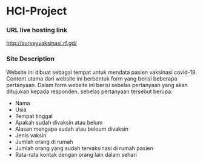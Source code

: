 # HCI-Project

### URL live hosting link
http://surveyvaksinasi.rf.gd/
<br>

### Site Description
Website ini dibuat sebagai tempat untuk mendata pasien vaksinasi covid-19. Content utama dari website ini berbentuk form yang berisi beberapa pertanyaan. Dalam form website ini berisi sebelas pertanyaan yang akan ditujukan kepada responden. sebelas pertanyaan tersebut berupa:
  * Nama 
  * Usia 
  * Tempat tinggal
  * Apakah sudah divaksin atau belum
  * Alasan mengapa sudah atau beloum divaksin
  * Jenis vaksin
  * Jumlah orang di rumah 
  * Jumlah orang yang sudah tervaksinasi di rumah pasien
  * Rata-rata kontak dengan orang lain dalam sehari
